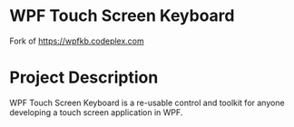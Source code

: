 # WPF Touch Screen Keyboard
Fork of https://wpfkb.codeplex.com

# Project Description
WPF Touch Screen Keyboard is a re-usable control and toolkit for anyone developing a touch screen application in WPF.
